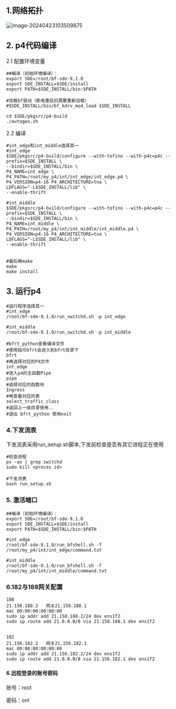 ## 1.网络拓扑

![image-20240423103509875](C:\Users\zhiqiang\AppData\Roaming\Typora\typora-user-images\image-20240423103509875.png)

## 2. p4代码编译

2.1 配置环境变量

```
##编译（初始环境编译）：
export SDE=/root/bf-sde-9.1.0
export SDE_INSTALL=$SDE/install
export PATH=$SDE_INSTALL/bin:$PATH

#加载bf驱动（断电重启后需要重新加载）
#$SDE_INSTALL/bin/bf_kdrv_mod_load $SDE_INSTALL 

cd $SDE/pkgsrc/p4-build
./autogen.sh
```

2.2  编译

```
#int_edge和int_middle选择其一
#int_edge
$SDE/pkgsrc/p4-build/configure --with-tofino --with-p4c=p4c --prefix=$SDE_INSTALL \
--bindir=$SDE_INSTALL/bin \
P4_NAME=int_edge \
P4_PATH=/root/my_p4/int/int_edge/int_edge.p4 \
P4_VERSION=p4-16 P4_ARCHITECTURE=tna \
LDFLAGS="-L$SDE_INSTALL/lib" \
--enable-thrift

#int_middle
$SDE/pkgsrc/p4-build/configure --with-tofino --with-p4c=p4c --prefix=$SDE_INSTALL \
--bindir=$SDE_INSTALL/bin \
P4_NAME=int_middle \
P4_PATH=/root/my_p4/int/int_middle/int_middle.p4 \
P4_VERSION=p4-16 P4_ARCHITECTURE=tna \
LDFLAGS="-L$SDE_INSTALL/lib" \
--enable-thrift


#最后再make
make
make install
```

## 3. 运行p4

```
#运行程序选择其一
#int_edge
/root/bf-sde-9.1.0/run_switchd.sh -p int_edge

#int_middle
/root/bf-sde-9.1.0/run_switchd.sh -p int_middle

#bfrt_python查看编译文件
#使用指令bfrt会进入到bfrt目录下
bfrt
#再选择对应的P4文件
int_edge
#进入p4的主函数Pipe
pipe
#选择对应的函数块
Ingress
#再查看对应的表
select_traffic_class
#返回上一级目录使用..
#退出 bfrt_python 使用exit
```

### 4.下发流表

下发流表采用run_setup.sh脚本,下发前检查是否有其它进程正在使用

```
#检查进程
ps -ax | grep switchd
sudo kill <proces id>

#下发流表
bash run_setup.sh
```

### 5. 激活端口

```
##编译（初始环境编译）：
export SDE=/root/bf-sde-9.1.0
export SDE_INSTALL=$SDE/install
export PATH=$SDE_INSTALL/bin:$PATH

#int_edge
/root/bf-sde-9.1.0/run_bfshell.sh -f /root/my_p4/int/int_edge/command.txt

#int_middle
/root/bf-sde-9.1.0/run_bfshell.sh -f /root/my_p4/int/int_middle/command.txt
```

### 6.182与188网关配置

```
188
21.158.188.2   网关21.158.188.1
mac 00:00:00:00:00:00
sudo ip addr add 21.158.188.2/24 dev ens1f2
sudo ip route add 21.0.0.0/8 via 21.158.188.1 dev ens1f2


182
21.156.182.2   网关21.156.182.1
mac 00:00:00:00:00:00
sudo ip addr add 21.156.182.2/24 dev ens1f2
sudo ip route add 21.0.0.0/8 via 21.156.182.1 dev ens1f2
```



#### 6.远程登录的账号密码

账号：root

密码：onl

